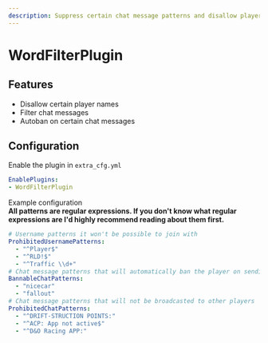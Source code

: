 ```yaml
---
description: Suppress certain chat message patterns and disallow players with certain usernames to join
---
```


# WordFilterPlugin
## Features
* Disallow certain player names
* Filter chat messages
* Autoban on certain chat messages
## Configuration
Enable the plugin in `extra_cfg.yml`
```yaml title="extra_cfg.yml"
EnablePlugins:
- WordFilterPlugin
```

Example configuration  
**All patterns are regular expressions. If you don't know what regular expressions are I'd highly recommend reading about them first.**
```yaml title="plugin_word_filter_cfg.yml"
# Username patterns it won't be possible to join with
ProhibitedUsernamePatterns:
  - "^Player$"
  - "^RLD!$"
  - "^Traffic \\d+"
# Chat message patterns that will automatically ban the player on sending them
BannableChatPatterns:
  - "nicecar"
  - "fallout"
# Chat message patterns that will not be broadcasted to other players
ProhibitedChatPatterns:
  - "^DRIFT-STRUCTION POINTS:"
  - "^ACP: App not active$"
  - "^D&O Racing APP:"
```